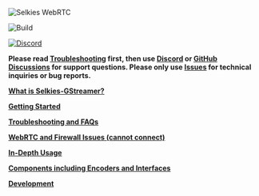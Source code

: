 ![Selkies WebRTC](logo/horizontal-480.png)

![Build](https://github.com/selkies-project/selkies-gstreamer/actions/workflows/build_and_publish_all_images.yaml/badge.svg)

[![Discord](https://img.shields.io/discord/798699922223398942?logo=discord)](https://discord.gg/wDNGDeSW5F)

**Please read [Troubleshooting](troubleshooting.md) first, then use [Discord](https://discord.gg/wDNGDeSW5F) or [GitHub Discussions](https://github.com/selkies-project/selkies-gstreamer/discussions) for support questions. Please only use [Issues](https://github.com/selkies-project/selkies-gstreamer/issues) for technical inquiries or bug reports.**

[**What is Selkies-GStreamer?**](design.md)

[**Getting Started**](start.md)

[**Troubleshooting and FAQs**](troubleshooting.md)

[**WebRTC and Firewall Issues (cannot connect)**](firewall.md)

[**In-Depth Usage**](usage.md)

[**Components including Encoders and Interfaces**](component.md)

[**Development**](development.md)
